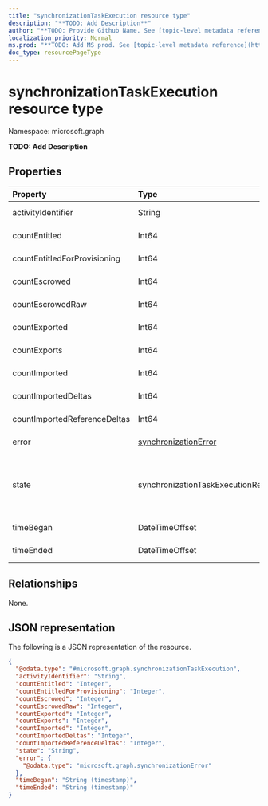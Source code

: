 ```yaml
---
title: "synchronizationTaskExecution resource type"
description: "**TODO: Add Description**"
author: "**TODO: Provide Github Name. See [topic-level metadata reference](https://msgo.azurewebsites.net/add/document/guidelines/metadata.html#topic-level-metadata)**"
localization_priority: Normal
ms.prod: "**TODO: Add MS prod. See [topic-level metadata reference](https://msgo.azurewebsites.net/add/document/guidelines/metadata.html#topic-level-metadata)**"
doc_type: resourcePageType
---
```


# synchronizationTaskExecution resource type


Namespace: microsoft.graph

**TODO: Add Description**

## Properties
|Property|Type|Description|
|:---|:---|:---|
|activityIdentifier|String|**TODO: Add Description**|
|countEntitled|Int64|**TODO: Add Description**|
|countEntitledForProvisioning|Int64|**TODO: Add Description**|
|countEscrowed|Int64|**TODO: Add Description**|
|countEscrowedRaw|Int64|**TODO: Add Description**|
|countExported|Int64|**TODO: Add Description**|
|countExports|Int64|**TODO: Add Description**|
|countImported|Int64|**TODO: Add Description**|
|countImportedDeltas|Int64|**TODO: Add Description**|
|countImportedReferenceDeltas|Int64|**TODO: Add Description**|
|error|[synchronizationError](../resources/synchronizationerror.md)|**TODO: Add Description**|
|state|synchronizationTaskExecutionResult|**TODO: Add Description**. Possible values are: `Succeeded`, `Failed`, `EntryLevelErrors`.|
|timeBegan|DateTimeOffset|**TODO: Add Description**|
|timeEnded|DateTimeOffset|**TODO: Add Description**|

## Relationships
None.

## JSON representation
The following is a JSON representation of the resource.
<!-- {
  "blockType": "resource",
  "@odata.type": "microsoft.graph.synchronizationTaskExecution"
}
-->
``` json
{
  "@odata.type": "#microsoft.graph.synchronizationTaskExecution",
  "activityIdentifier": "String",
  "countEntitled": "Integer",
  "countEntitledForProvisioning": "Integer",
  "countEscrowed": "Integer",
  "countEscrowedRaw": "Integer",
  "countExported": "Integer",
  "countExports": "Integer",
  "countImported": "Integer",
  "countImportedDeltas": "Integer",
  "countImportedReferenceDeltas": "Integer",
  "state": "String",
  "error": {
    "@odata.type": "microsoft.graph.synchronizationError"
  },
  "timeBegan": "String (timestamp)",
  "timeEnded": "String (timestamp)"
}
```

